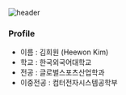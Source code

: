 ![header](https://capsule-render.vercel.app/api?type=waving&color=random&height=300&section=header&text=won's%20github&fontSize=90)

### Profile
+ 이름 : 김희원 (Heewon Kim)
+ 학교 : 한국외국어대학교
+ 전공 : 글로벌스포츠산업학과
+ 이중전공 : 컴터전자시스템공학부

<!--
**dorahee-ee/dorahee-ee** is a ✨ _special_ ✨ repository because its `README.md` (this file) appears on your GitHub profile.

Here are some ideas to get you started:

- 🔭 I’m currently working on ...
- 🌱 I’m currently learning ...
- 👯 I’m looking to collaborate on ...
- 🤔 I’m looking for help with ...
- 💬 Ask me about ...
- 📫 How to reach me: ...
- 😄 Pronouns: ...
- ⚡ Fun fact: ...
-->

